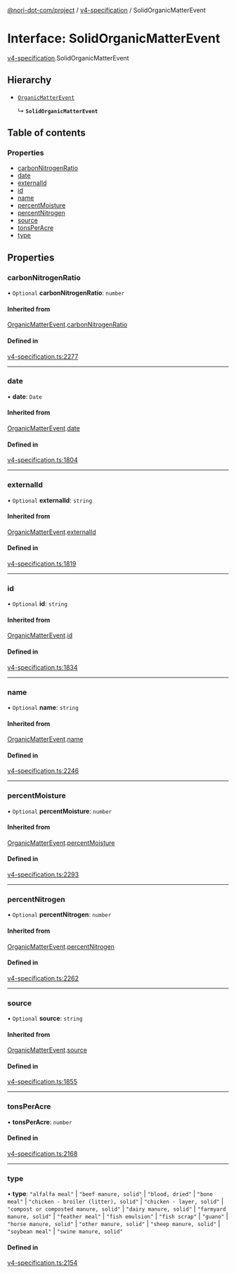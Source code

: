 [@nori-dot-com/project](../README.md) / [v4-specification](../modules/v4_specification.md) / SolidOrganicMatterEvent

# Interface: SolidOrganicMatterEvent

[v4-specification](../modules/v4_specification.md).SolidOrganicMatterEvent

## Hierarchy

- [`OrganicMatterEvent`](v4_specification.OrganicMatterEvent.md)

  ↳ **`SolidOrganicMatterEvent`**

## Table of contents

### Properties

- [carbonNitrogenRatio](v4_specification.SolidOrganicMatterEvent.md#carbonnitrogenratio)
- [date](v4_specification.SolidOrganicMatterEvent.md#date)
- [externalId](v4_specification.SolidOrganicMatterEvent.md#externalid)
- [id](v4_specification.SolidOrganicMatterEvent.md#id)
- [name](v4_specification.SolidOrganicMatterEvent.md#name)
- [percentMoisture](v4_specification.SolidOrganicMatterEvent.md#percentmoisture)
- [percentNitrogen](v4_specification.SolidOrganicMatterEvent.md#percentnitrogen)
- [source](v4_specification.SolidOrganicMatterEvent.md#source)
- [tonsPerAcre](v4_specification.SolidOrganicMatterEvent.md#tonsperacre)
- [type](v4_specification.SolidOrganicMatterEvent.md#type)

## Properties

### carbonNitrogenRatio

• `Optional` **carbonNitrogenRatio**: `number`

#### Inherited from

[OrganicMatterEvent](v4_specification.OrganicMatterEvent.md).[carbonNitrogenRatio](v4_specification.OrganicMatterEvent.md#carbonnitrogenratio)

#### Defined in

[v4-specification.ts:2277](https://github.com/nori-dot-eco/nori-dot-com/blob/e34c57a/packages/project/src/v4-specification.ts#L2277)

___

### date

• **date**: `Date`

#### Inherited from

[OrganicMatterEvent](v4_specification.OrganicMatterEvent.md).[date](v4_specification.OrganicMatterEvent.md#date)

#### Defined in

[v4-specification.ts:1804](https://github.com/nori-dot-eco/nori-dot-com/blob/e34c57a/packages/project/src/v4-specification.ts#L1804)

___

### externalId

• `Optional` **externalId**: `string`

#### Inherited from

[OrganicMatterEvent](v4_specification.OrganicMatterEvent.md).[externalId](v4_specification.OrganicMatterEvent.md#externalid)

#### Defined in

[v4-specification.ts:1819](https://github.com/nori-dot-eco/nori-dot-com/blob/e34c57a/packages/project/src/v4-specification.ts#L1819)

___

### id

• `Optional` **id**: `string`

#### Inherited from

[OrganicMatterEvent](v4_specification.OrganicMatterEvent.md).[id](v4_specification.OrganicMatterEvent.md#id)

#### Defined in

[v4-specification.ts:1834](https://github.com/nori-dot-eco/nori-dot-com/blob/e34c57a/packages/project/src/v4-specification.ts#L1834)

___

### name

• `Optional` **name**: `string`

#### Inherited from

[OrganicMatterEvent](v4_specification.OrganicMatterEvent.md).[name](v4_specification.OrganicMatterEvent.md#name)

#### Defined in

[v4-specification.ts:2246](https://github.com/nori-dot-eco/nori-dot-com/blob/e34c57a/packages/project/src/v4-specification.ts#L2246)

___

### percentMoisture

• `Optional` **percentMoisture**: `number`

#### Inherited from

[OrganicMatterEvent](v4_specification.OrganicMatterEvent.md).[percentMoisture](v4_specification.OrganicMatterEvent.md#percentmoisture)

#### Defined in

[v4-specification.ts:2293](https://github.com/nori-dot-eco/nori-dot-com/blob/e34c57a/packages/project/src/v4-specification.ts#L2293)

___

### percentNitrogen

• `Optional` **percentNitrogen**: `number`

#### Inherited from

[OrganicMatterEvent](v4_specification.OrganicMatterEvent.md).[percentNitrogen](v4_specification.OrganicMatterEvent.md#percentnitrogen)

#### Defined in

[v4-specification.ts:2262](https://github.com/nori-dot-eco/nori-dot-com/blob/e34c57a/packages/project/src/v4-specification.ts#L2262)

___

### source

• `Optional` **source**: `string`

#### Inherited from

[OrganicMatterEvent](v4_specification.OrganicMatterEvent.md).[source](v4_specification.OrganicMatterEvent.md#source)

#### Defined in

[v4-specification.ts:1855](https://github.com/nori-dot-eco/nori-dot-com/blob/e34c57a/packages/project/src/v4-specification.ts#L1855)

___

### tonsPerAcre

• **tonsPerAcre**: `number`

#### Defined in

[v4-specification.ts:2168](https://github.com/nori-dot-eco/nori-dot-com/blob/e34c57a/packages/project/src/v4-specification.ts#L2168)

___

### type

• **type**: ``"alfalfa meal"`` \| ``"beef manure, solid"`` \| ``"blood, dried"`` \| ``"bone meal"`` \| ``"chicken - broiler (litter), solid"`` \| ``"chicken - layer, solid"`` \| ``"compost or composted manure, solid"`` \| ``"dairy manure, solid"`` \| ``"farmyard manure, solid"`` \| ``"feather meal"`` \| ``"fish emulsion"`` \| ``"fish scrap"`` \| ``"guano"`` \| ``"horse manure, solid"`` \| ``"other manure, solid"`` \| ``"sheep manure, solid"`` \| ``"soybean meal"`` \| ``"swine manure, solid"``

#### Defined in

[v4-specification.ts:2154](https://github.com/nori-dot-eco/nori-dot-com/blob/e34c57a/packages/project/src/v4-specification.ts#L2154)

